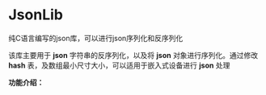 # JsonLib
纯C语言编写的json库，可以进行json序列化和反序列化

该库主要用于 **json** 字符串的反序列化，以及将 **json** 对象进行序列化。通过修改 **hash** 表，及数组最小尺寸大小，可以适用于嵌入式设备进行 **json** 处理

**功能介绍：**

